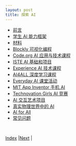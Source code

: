 ```yaml
---
layout: post
title: 探索 AI
---
```


- [前言](1-intro)
- [学生 AI 能力框架](2-framework)
- [材料](3-material)
- [Blockly 可视化编程](5-blockly)
- [Code.org AI 应用与技术课程](7-code-org)
- [ISTE AI 基础和项目](9-iste)
- [Experience AI 技术课程](10-experience-ai)
- [AI4ALL 深度学习课程](13-ai4all)
- [Everyday AI 课堂活动](15-everyday-ai)
- [MIT App Inventor 手机 AI](17-mit-app-inventor)
- [Technovation Girls AI 竞赛](19-tech-girl)
- [AI 交互艺术项目](23-ml-arts)
- [真实物理世界中的 AI](25-ai-physics)
- [AI for All](27-ng-ai)
- [常见问题](31-faq)

<br/>

[Index](../) |[Next](0-intro) |
